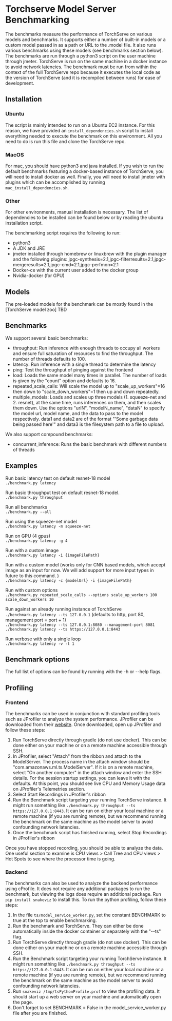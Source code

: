 # Torchserve Model Server Benchmarking

The benchmarks measure the performance of TorchServe on various models and benchmarks.  It supports either a number of built-in models or a custom model passed in as a path or URL to the .model file.  It also runs various benchmarks using these models (see benchmarks section below).  The benchmarks are run through a python3 script on the user machine through jmeter.  TorchServe is run on the same machine in a docker instance to avoid network latencies.  The benchmark must be run from within the context of the full TorchServe repo because it executes the local code as the version of TorchServe (and it is recompiled between runs) for ease of development.

## Installation

### Ubuntu

The script is mainly intended to run on a Ubuntu EC2 instance.  For this reason, we have provided an `install_dependencies.sh` script to install everything needed to execute the benchmark on this environment.  All you need to do is run this file and clone the TorchServe repo.

### MacOS

For mac, you should have python3 and java installed.  If you wish to run the default benchmarks featuring a docker-based instance of TorchServe, you will need to install docker as well.  Finally, you will need to install jmeter with plugins which can be accomplished by running `mac_install_dependencies.sh`.

### Other

For other environments, manual installation is necessary.  The list of dependencies to be installed can be found below or by reading the ubuntu installation script.

The benchmarking script requires the following to run:
- python3
- A JDK and JRE
- jmeter installed through homebrew or linuxbrew with the plugin manager and the following plugins: jpgc-synthesis=2.1,jpgc-filterresults=2.1,jpgc-mergeresults=2.1,jpgc-cmd=2.1,jpgc-perfmon=2.1
- Docker-ce with the current user added to the docker group
- Nvidia-docker (for GPU)


## Models

The pre-loaded models for the benchmark can be mostly found in the [TorchServe model zoo]
TBD

## Benchmarks

We support several basic benchmarks:
- throughput: Run inference with enough threads to occupy all workers and ensure full saturation of resources to find the throughput.  The number of threads defaults to 100.
- latency: Run inference with a single thread to determine the latency
- ping: Test the throughput of pinging against the frontend
- load: Loads the same model many times in parallel.  The number of loads is given by the "count" option and defaults to 16.
- repeated_scale_calls: Will scale the model up to "scale_up_workers"=16 then down to "scale_down_workers"=1 then up and down repeatedly.
- multiple_models: Loads and scales up three models (1. squeeze-net and 2. resnet), at the same time, runs inferences on them, and then scales them down.  Use the options "urlN", "modelN_name", "dataN" to specify the model url, model name, and the data to pass to the model respectively.  data1 and data2 are of the format "&apos;Some garbage data being passed here&apos;" and data3 is the filesystem path to a file to upload.

We also support compound benchmarks:
- concurrent_inference: Runs the basic benchmark with different numbers of threads


## Examples

Run basic latency test on default resnet-18 model\
```./benchmark.py latency```


Run basic throughput test on default resnet-18 model.\
```./benchmark.py throughput```


Run all benchmarks\
```./benchmark.py --all```


Run using the squeeze-net model\
```./benchmark.py latency -m squeeze-net```


Run on GPU (4 gpus)\
```./benchmark.py latency -g 4```


Run with a custom image\
```./benchmark.py latency -i {imageFilePath}```


Run with a custom model (works only for CNN based models, which accept image as an input for now. We will add support for more input types in future to this command. )\
```./benchmark.py latency -c {modelUrl} -i {imageFilePath}```


Run with custom options\
```./benchmark.py repeated_scale_calls --options scale_up_workers 100 scale_down_workers 10```


Run against an already running instance of TorchServe\
```./benchmark.py latency --ts 127.0.0.1``` (defaults to http, port 80, management port = port + 1)\
```./benchmark.py latency --ts 127.0.0.1:8080 --management-port 8081```\
```./benchmark.py latency --ts https://127.0.0.1:8443```


Run verbose with only a single loop\
```./benchmark.py latency -v -l 1```


## Benchmark options

The full list of options can be found by running with the -h or --help flags.


## Profiling

### Frontend

The benchmarks can be used in conjunction with standard profiling tools such as JProfiler to analyze the system performance.  JProfiler can be downloaded from their [website](https://www.ej-technologies.com/products/jprofiler/overview.html).  Once downloaded, open up JProfiler and follow these steps:

1. Run TorchServe directly through gradle (do not use docker).  This can be done either on your machine or on a remote machine accessible through SSH.
2. In JProfiler, select "Attach" from the ribbon and attach to the ModelServer.  The process name in the attach window should be "com.amazonaws.ml.ts.ModelServer".  If it is on a remote machine, select "On another computer" in the attach window and enter the SSH details.  For the session startup settings, you can leave it with the defaults.  At this point, you should see live CPU and Memory Usage data on JProfiler's Telemetries section.
3. Select Start Recordings in JProfiler's ribbon
4. Run the Benchmark script targeting your running TorchServe instance.  It might run something like `./benchmark.py throughput --ts https://127.0.0.1:8443`.  It can be run on either your local machine or a remote machine (if you are running remote), but we recommend running the benchmark on the same machine as the model server to avoid confounding network latencies.
5. Once the benchmark script has finished running, select Stop Recordings in JProfiler's ribbon

Once you have stopped recording, you should be able to analyze the data.  One useful section to examine is CPU views > Call Tree and CPU views > Hot Spots to see where the processor time is going.

### Backend

The benchmarks can also be used to analyze the backend performance using cProfile.  It does not require any additional packages to run the benchmark, but viewing the logs does require an additional package.  Run `pip install snakeviz` to install this.  To run the python profiling, follow these steps:

1. In the file `ts/model_service_worker.py`, set the constant BENCHMARK to true at the top to enable benchmarking.
2. Run the benchmark and TorchServe.  They can either be done automatically inside the docker container or separately with the "--ts" flag.
3. Run TorchServe directly through gradle (do not use docker).  This can be done either on your machine or on a remote machine accessible through SSH.
4. Run the Benchmark script targeting your running TorchServe instance.  It might run something like `./benchmark.py throughput --ts https://127.0.0.1:8443`.  It can be run on either your local machine or a remote machine (if you are running remote), but we recommend running the benchmark on the same machine as the model server to avoid confounding network latencies.
5. Run `snakeviz /tmp/tsPythonProfile.prof` to view the profiling data.  It should start up a web server on your machine and automatically open the page.
6. Don't forget to set BENCHMARK = False in the model_service_worker.py file after you are finished.

